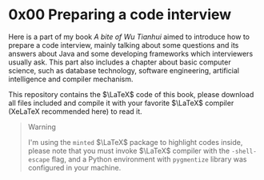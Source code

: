 # 0x00 Preparing a code interview

Here is a part of my book *A bite of Wu Tianhui* aimed to introduce how to prepare a code interview, mainly talking about some questions and its answers about Java and some developing frameworks which interviewers usually ask. This part also includes a chapter about basic computer science, such as database technology, software engineering, artificial intelligence and compiler mechanism.

This repository contains the $\LaTeX$ code of this book, please download all files included and compile it with your favorite $\LaTeX​$ compiler (XeLaTeX recommended here) to read it.

> Warning
>
> I'm using the `minted` $\LaTeX$ package to highlight codes inside, please note that you must invoke $\LaTeX$ compiler with the `-shell-escape` flag, and a Python environment with `pygmentize` library was configured in your machine.
